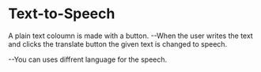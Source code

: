 # Text-to-Speech

A plain text coloumn is made  with a button.
--When the user writes the text and clicks the translate button the given text is changed to speech.

--You can uses diffrent language for the speech.
